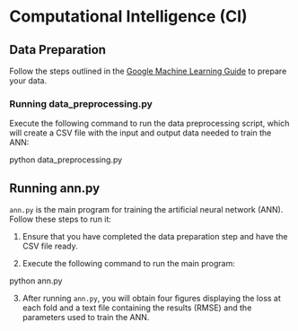 # Computational Intelligence (CI)

## Data Preparation

Follow the steps outlined in the [Google Machine Learning Guide](https://developers.google.com/machine-learning/guides/text-classification/step-3) to prepare your data.

### Running data_preprocessing.py

Execute the following command to run the data preprocessing script, which will create a CSV file with the input and output data needed to train the ANN:

python data_preprocessing.py

## Running ann.py

`ann.py` is the main program for training the artificial neural network (ANN). Follow these steps to run it:

1. Ensure that you have completed the data preparation step and have the CSV file ready.

2. Execute the following command to run the main program:

python ann.py

3. After running `ann.py`, you will obtain four figures displaying the loss at each fold and a text file containing the results (RMSE) and the parameters used to train the ANN.

